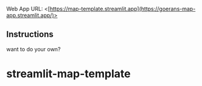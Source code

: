 

Web App URL: <[https://map-template.streamlit.app](https://goerans-map-app.streamlit.app/)>

## Instructions
want to do your own?
# streamlit-map-template

